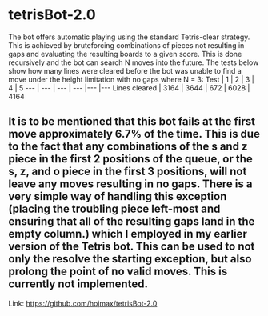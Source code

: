 # tetrisBot-2.0
The bot offers automatic playing using the standard Tetris-clear strategy. This is achieved by bruteforcing combinations of pieces not resulting in gaps and evaluating the resulting boards to a given score. This is done recursively and the bot can search N moves into the future. The tests below show how many lines were cleared before the bot was unable to find a move under the height limitation with no gaps where N = 3: 
Test | 1 | 2 | 3 | 4 | 5
--- | --- | --- | --- |--- |---
Lines cleared | 3164 | 3644 | 672 | 6028 | 4164

It is to be mentioned that this bot fails at the first move approximately 6.7% of the time. This is due to the fact that any combinations of the s and z piece in the first 2 positions of the queue, or the s, z, and o piece in the first 3 positions, will not leave any moves resulting in no gaps. There is a very simple way of handling this exception (placing the troubling piece left-most and ensuring that all of the resulting gaps land in the empty column.) which I employed in my earlier version of the Tetris bot. This can be used to not only the resolve the starting exception, but also prolong the point of no valid moves. This is currently not implemented.
---
Link:
https://github.com/hojmax/tetrisBot-2.0
